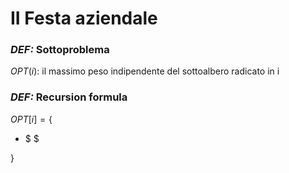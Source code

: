 # II Festa aziendale 

### *DEF:* Sottoproblema
$OPT(i):$ il massimo peso indipendente del sottoalbero radicato in i  
### *DEF:* Recursion formula  
$OPT[i]= \{$  
+ $ $

$\}$
